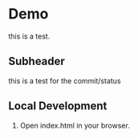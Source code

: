 # Demo  

this is a test.


## Subheader

this is a test for the commit/status

## Local Development

1. Open index.html in your browser.